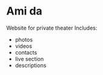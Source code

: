 # Ami da
Website for private theater
Includes:
 - photos
 - videos
 - contacts
 - live section
 - descriptions

